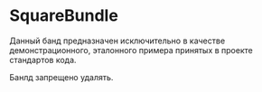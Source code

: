 SquareBundle
============

Данный банд предназначен исключительно в качестве демонстрационного, эталонного примера принятых в проекте стандартов кода.

Банлд запрещено удалять.